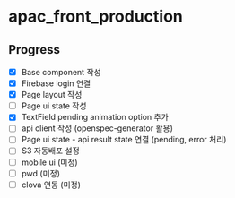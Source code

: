 ﻿# apac_front_production

## Progress

- [X] Base component 작성
- [X] Firebase login 연결
- [X] Page layout 작성
- [ ] Page ui state 작성 
- [X] TextField pending animation option 추가  
- [ ] api client 작성 (openspec-generator 활용)
- [ ] Page ui state - api result state 연결 (pending, error 처리)
- [ ] S3 자동배포 설정
- [ ] mobile ui (미정)
- [ ] pwd (미정)
- [ ] clova 연동 (미정)
